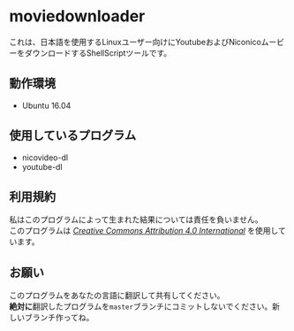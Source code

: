 # moviedownloader
これは、日本語を使用するLinuxユーザー向けにYoutubeおよびNiconicoムービーをダウンロードするShellScriptツールです。
## 動作環境
* Ubuntu 16.04
## 使用しているプログラム
* nicovideo-dl
* youtube-dl
## 利用規約
私はこのプログラムによって生まれた結果については責任を負いません。  
このプログラムは *[Creative Commons Attribution 4.0 International](https://creativecommons.org/licenses/by/4.0/)* を使用しています。
## お願い
このプログラムをあなたの言語に翻訳して共有してください。  
**絶対に**翻訳したプログラムを`master`ブランチにコミットしないでください。新しいブランチ作ってね。
